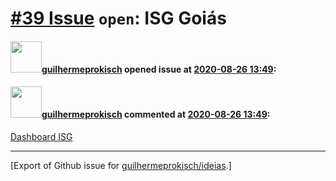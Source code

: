 # [\#39 Issue](https://github.com/guilhermeprokisch/ideias/issues/39) `open`: ISG Goiás

#### <img src="https://avatars.githubusercontent.com/u/12011070?u=f18e95eceaa97f69b9d0c5a06270d7bdfbc44b5a&v=4" width="50">[guilhermeprokisch](https://github.com/guilhermeprokisch) opened issue at [2020-08-26 13:49](https://github.com/guilhermeprokisch/ideias/issues/39):



#### <img src="https://avatars.githubusercontent.com/u/12011070?u=f18e95eceaa97f69b9d0c5a06270d7bdfbc44b5a&v=4" width="50">[guilhermeprokisch](https://github.com/guilhermeprokisch) commented at [2020-08-26 13:49](https://github.com/guilhermeprokisch/ideias/issues/39#issuecomment-680893056):

[Dashboard ISG](15)


-------------------------------------------------------------------------------



[Export of Github issue for [guilhermeprokisch/ideias](https://github.com/guilhermeprokisch/ideias).]
